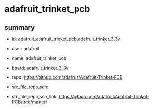 # adafruit_trinket_pcb
 
## summary 
* id: adafruit_adafruit_trinket_pcb_adafruit_trinket_3_3v
* user: adafruit
* name: adafruit_trinket_pcb
* board: adafruit_trinket_3_3v
* repo: https://github.com/adafruit/Adafruit-Trinket-PCB



* src_file_repo_sch: 
* src_file_repo_sch_link: https://github.com/adafruit/Adafruit-Trinket-PCB/tree/master/




